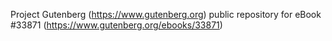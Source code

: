 Project Gutenberg (https://www.gutenberg.org) public repository for eBook #33871 (https://www.gutenberg.org/ebooks/33871)
